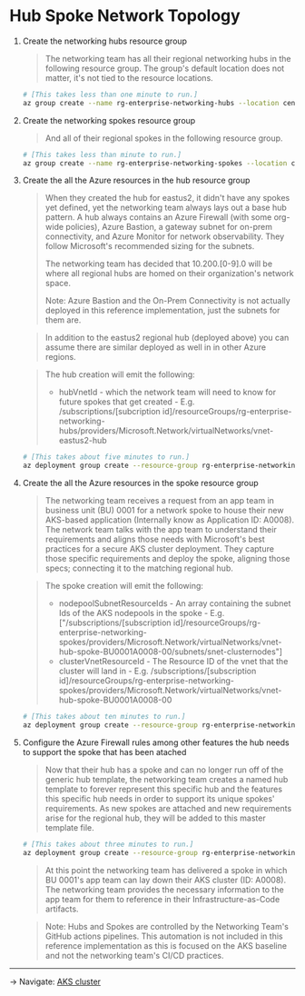 # Hub Spoke Network Topology

1. Create the networking hubs resource group

   > The networking team has all their regional networking hubs in the following resource group.
   > The group's default location does not matter, it's not tied to the resource locations.

   ```bash
   # [This takes less than one minute to run.]
   az group create --name rg-enterprise-networking-hubs --location centralus
   ```

1. Create the networking spokes resource group

   > And all of their regional spokes in the following resource group.

   ```bash
   # [This takes less than minute to run.]
   az group create --name rg-enterprise-networking-spokes --location centralus
   ```

1. Create the all the Azure resources in the hub resource group

   > When they created the hub for eastus2, it didn't have any spokes yet defined, yet the networking
   > team always lays out a base hub pattern. A hub always contains an Azure Firewall (with some org-wide
   > policies), Azure Bastion, a gateway subnet for on-prem connectivity, and Azure Monitor for network
   > observability. They follow Microsoft's recommended sizing for the subnets.
   >
   > The networking team has decided that 10.200.[0-9].0 will be where all regional hubs are homed
   > on their organization's network space.
   >
   > Note: Azure Bastion and the On-Prem Connectivity is not actually deployed in this reference
   > implementation, just the subnets for them are.

   > In addition to the eastus2 regional hub (deployed above) you can assume there are similar deployed as well in
   > in other Azure regions.

   > The hub creation will emit the following:
   > * hubVnetId - which the network team will need to know for future spokes that get created
   >             - E.g. /subscriptions/[subcription id]/resourceGroups/rg-enterprise-networking-hubs/providers/Microsoft.Network/virtualNetworks/vnet-eastus2-hub

   ```bash
   # [This takes about five minutes to run.]
   az deployment group create --resource-group rg-enterprise-networking-hubs --template-file ../../networking/hub-default.json --parameters location=eastus2
   ```

1. Create the all the Azure resources in the spoke resource group

   > The networking team receives a request from an app team in business unit (BU) 0001 for a network
   > spoke to house their new AKS-based application (Internally know as Application ID: A0008). The
   > network team talks with the app team to understand their requirements and aligns those needs with
   > Microsoft's best practices for a secure AKS cluster deployment. They capture those specific
   > requirements and deploy the spoke, aligning those specs; connecting it to the matching regional hub.

   > The spoke creation will emit the following:
   > * nodepoolSubnetResourceIds - An array containing the subnet Ids of the AKS nodepools in the spoke
   >           - E.g. ["/subscriptions/[subscription id]/resourceGroups/rg-enterprise-networking-spokes/providers/Microsoft.Network/virtualNetworks/vnet-hub-spoke-BU0001A0008-00/subnets/snet-clusternodes"]
   > * clusterVnetResourceId - The Resource ID of the vnet that the cluster will land in
   >           - E.g. /subscriptions/[subscription id]/resourceGroups/rg-enterprise-networking-spokes/providers/Microsoft.Network/virtualNetworks/vnet-hub-spoke-BU0001A0008-00

   ```bash
   # [This takes about ten minutes to run.]
   az deployment group create --resource-group rg-enterprise-networking-spokes --template-file ../../networking/spoke-BU0001A0008.json --parameters location=eastus2 hubVnetResourceId="/subscriptions/[subscription id]/resourceGroups/rg-enterprise-networking-hubs/providers/Microsoft.Network/virtualNetworks/vnet-eastus2-hub"
   ```

1. Configure the Azure Firewall rules among other features the hub needs to
   support the spoke that has been atached

   > Now that their hub has a spoke and can no longer run off of the generic hub template, the networking
   > team creates a named hub template to forever represent this specific hub and the features this specific
   > hub needs in order to support its unique spokes' requirements. As new spokes are attached and new
   > requirements arise for the regional hub, they will be added to this master template file.

   ```bash
   # [This takes about three minutes to run.]
   az deployment group create --resource-group rg-enterprise-networking-hubs --template-file ../../networking/hub-regionA.json --parameters location=eastus2 nodepoolSubnetResourceIds="['/subscriptions/[subscription id]/resourceGroups/rg-enterprise-networking-spokes/providers/Microsoft.Network/virtualNetworks/vnet-hub-spoke-BU0001A0008-00/subnets/snet-clusternodes']"
   ```

   > At this point the networking team has delivered a spoke in which BU 0001's app team can lay down
   > their AKS cluster (ID: A0008). The networking team provides the necessary information to the app team
   > for them to reference in their Infrastructure-as-Code artifacts.

   > Note: Hubs and Spokes are controlled by the Networking Team's GitHub actions pipelines. This automation
   > is not included in this reference implementation as this is focused on the AKS baseline and not the networking
   > team's CI/CD practices.
---
-> Navigate: [AKS cluster](./05-aks-cluster.md)
